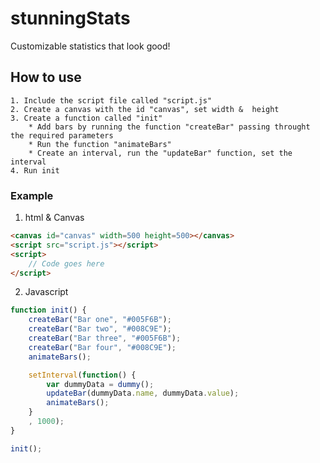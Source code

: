 # stunningStats
Customizable statistics that look good!

## How to use
	1. Include the script file called "script.js"
	2. Create a canvas with the id "canvas", set width &  height
	3. Create a function called "init"
		* Add bars by running the function "createBar" passing throught the required parameters
		* Run the function "animateBars"
		* Create an interval, run the "updateBar" function, set the interval
	4. Run init

### Example
1. html & Canvas
```html
<canvas id="canvas" width=500 height=500></canvas>
<script src="script.js"></script>
<script>
	// Code goes here
</script>
```
2. Javascript
```javascript
function init() {
	createBar("Bar one", "#005F6B");
	createBar("Bar two", "#008C9E");
	createBar("Bar three", "#005F6B");
	createBar("Bar four", "#008C9E");
	animateBars();

	setInterval(function() {
		var dummyData = dummy();
		updateBar(dummyData.name, dummyData.value);
		animateBars();
	}
	, 1000);
}

init();
```